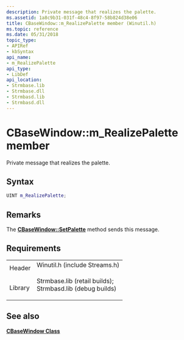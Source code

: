 ```yaml
---
description: Private message that realizes the palette.
ms.assetid: 1a8c9b31-031f-48c4-8f97-58b824d38e06
title: CBaseWindow::m_RealizePalette member (Winutil.h)
ms.topic: reference
ms.date: 05/31/2018
topic_type: 
- APIRef
- kbSyntax
api_name: 
- m_RealizePalette
api_type: 
- LibDef
api_location: 
- Strmbase.lib
- Strmbase.dll
- Strmbasd.lib
- Strmbasd.dll
---
```


# CBaseWindow::m\_RealizePalette member

Private message that realizes the palette.

## Syntax


```C++
UINT m_RealizePalette;
```



## Remarks

The [**CBaseWindow::SetPalette**](cbasewindow-setpalette.md) method sends this message.

## Requirements



|                    |                                                                                                                                                                                            |
|--------------------|--------------------------------------------------------------------------------------------------------------------------------------------------------------------------------------------|
| Header<br/>  | <dl> <dt>Winutil.h (include Streams.h)</dt> </dl>                                                                                   |
| Library<br/> | <dl> <dt>Strmbase.lib (retail builds); </dt> <dt>Strmbasd.lib (debug builds)</dt> </dl> |



## See also

<dl> <dt>

[**CBaseWindow Class**](cbasewindow.md)
</dt> </dl>

 

 





